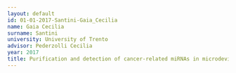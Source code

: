 ```yaml
---
layout: default 
id: 01-01-2017-Santini-Gaia_Cecilia
name: Gaia Cecilia
surname: Santini
university: University of Trento
advisor: Pederzolli Cecilia
year: 2017
title: Purification and detection of cancer-related miRNAs in microdevices
---
```

